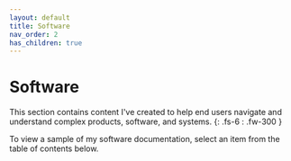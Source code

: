 ```yaml
---
layout: default
title: Software
nav_order: 2
has_children: true
---
```


# Software

This section contains content I've created to help end users navigate and understand complex products, software, and systems.
{: .fs-6 : .fw-300 }

To view a sample of my software documentation, select an item from the table of contents below.
